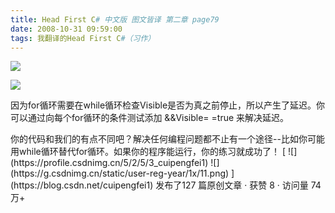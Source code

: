 ```yaml
---
title: Head First C# 中文版 图文皆译 第二章 page79
date: 2008-10-31 09:59:00
tags: 我翻译的Head First C#（习作）
---
```

![](https://p-blog.csdn.net/images/p_blog_csdn_net/cuipengfei1/EntryImages/20081031/%E6%88%AA%E5%9B%BE00.jpg)

![](https://p-blog.csdn.net/images/p_blog_csdn_net/cuipengfei1/EntryImages/20081031/%E6%88%AA%E5%9B%BE01.jpg)

因为for循环需要在while循环检查Visible是否为真之前停止，所以产生了延迟。你可以通过向每个for循环的条件测试添加  &&Visible=
=true  来解决延迟。

<?xml:namespace prefix = o ns = "urn:schemas-microsoft-com:office:office" />

你的代码和我们的有点不同吧？解决任何编程问题都不止有一个途径--比如你可能用while循环替代for循环。如果你的程序能运行，你的练习就成功了！



[ ![](https://profile.csdnimg.cn/5/2/5/3_cuipengfei1)
![](https://g.csdnimg.cn/static/user-reg-year/1x/11.png)
](https://blog.csdn.net/cuipengfei1)



发布了127 篇原创文章  ·  获赞 8  ·  访问量 74万+

